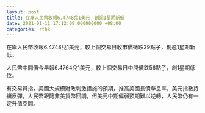 ```yaml
---
layout: post
title: 在岸人民幣收報6.4748兌1美元　創逾1星期新低
date: 2021-01-11 17:12:09.000000000 +08:00
categories: rthk
---
```


在岸人民幣收報6.4748兌1美元，較上個交易日收市價微跌29點子，創逾1星期新低。

人民幣中間價今早報6.4764兌1美元，較上個交易日中間價跌56點子，創1星期低位。

有交易員指，美國大規模財政刺激措施的預期，推高美國長債孳息率，美元指數持續反彈，人民幣跟隨非美貨幣回調，但美元中期偏弱預期難以逆轉，人民幣仍有一定升值空間。
